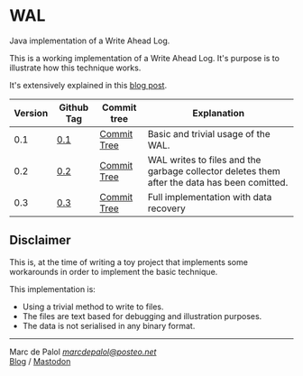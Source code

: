 # WAL 
Java implementation of a Write Ahead Log.

This is a working implementation of a Write Ahead Log. It's purpose is to illustrate how this technique works. 

It's extensively explained in this [blog post](https://surviving-software-architecture.ghost.io/write-ahead-logging/).

| Version | Github Tag                                          | Commit tree                                                                             | Explanation                                                                                  |
|---------|-----------------------------------------------------|-----------------------------------------------------------------------------------------|----------------------------------------------------------------------------------------------|
| 0.1     | [0.1](https://github.com/lant/wal/releases/tag/0.1) | [Commit Tree](https://github.com/lant/wal/tree/8b3f25b56203dcc33c70c0792a909f46c207b16b) | Basic and trivial usage of the WAL.                                                          |
| 0.2     | [0.2](https://github.com/lant/wal/releases/tag/0.2) | [Commit Tree](https://github.com/lant/wal/tree/c366ea75f3627c023e6f6332e4eee0b04a7f3d3f)                                                                         | WAL writes to files and the garbage collector deletes them after the data has been comitted. |
| 0.3     | [0.3](https://github.com/lant/wal/releases/tag/0.3) | [Commit Tree](https://github.com/lant/wal/tree/84c059ecd252200088c40f8a7fc9976110a972e6)  | Full implementation with data recovery |  

## Disclaimer
This is, at the time of writing a toy project that implements some workarounds in order to implement
the basic technique. 

This implementation is: 
* Using a trivial method to write to files. 
* The files are text based for debugging and illustration purposes. 
* The data is not serialised in any binary format.

----
Marc de Palol _<marcdepalol@posteo.net>_  
[Blog](https://surviving-software-architecture.ghost.io) / [Mastodon](discuss.systems/@mdepalol)
